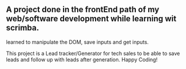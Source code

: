 ## A project done in the frontEnd path of my web/software development while learning wit scrimba.
learned to manipulate the DOM, save inputs and get inputs.

This project is a Lead tracker/Generator for tech sales to be able to save leads and follow up with leads after generation.
Happy Coding!

